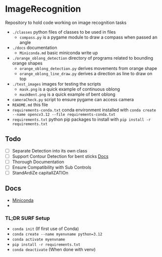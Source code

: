 # ImageRecognition
Repository to hold code working on image recognition tasks

- `./classes` python files of classes to be used in files
  - `compass.py` is a pygame module to draw a compass when passed an angle
- `./docs` documentation
  - `Miniconda.md` basic miniconda write up
- `./orange_oblong_detection` directory of programs related to bounding orange shapes
  - `orange_oblong_detection.py` derives movements from orange shape
  - `orange_oblong_line_draw.py` derives a direction as line to draw on top
- `./test_images` images for testing the scripts
  - `mask.png` is a quick example of continuous oblong
  - `maskBent.png` is a quick example of bent oblong
- `cameraCheck.py` script to ensure pygame can access camera
- `README.md` this file
- `requirements-conda.txt` conda environment installed with `conda create --name opencv3.12 --file requirements-conda.txt` 
- `requirements.txt` python pip packages to install with `pip install -r requirements.txt`

## Todo
- [ ] Separate Detection into its own class
- [ ] Support Contour Detection for bent sticks [Docs](https://docs.opencv.org/3.4/dd/d49/tutorial_py_contour_features.html)
- [ ] Thorough Documentation
- [ ] Ensure Compatibility with Sub Controls
- [ ] StandArdiZe capitalIZATIOn

## Docs
- [Miniconda](./docs/Miniconda.md)
- 
### TL;DR SURF Setup
- `conda init` (If first use of Conda)
- `conda create --name myenvname python=3.12`
- `conda activate myenvname`
- `pip install -r requirements.txt`
- `conda deactivate` (When done with venv)